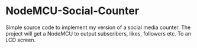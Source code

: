 # NodeMCU-Social-Counter
Simple source code to implement my version of a social media counter. The project will get a NodeMCU to output subscribers, likes, followers etc. To an LCD screen.
